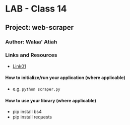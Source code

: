# LAB - Class 14

## Project: web-scraper

### Author: Walaa' Atiah

### Links and Resources

- [Link01](https://en.wikipedia.org/wiki/History_of_Mexico)



#### How to initialize/run your application (where applicable)

- e.g. `python scraper.py`

#### How to use your library (where applicable)
 * pip install bs4
 * pip install requests

